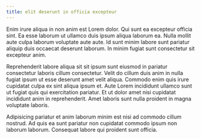 ```yaml
---
title: elit deserunt in officia excepteur
---
```


Enim irure aliqua in non anim est Lorem dolor. Qui sunt ea excepteur officia sint. Ea esse laborum ut ullamco duis ipsum aliqua laborum ea. Nulla mollit aute culpa laborum voluptate aute aute. Id sunt minim labore sunt pariatur aliquip duis occaecat deserunt laborum. In minim fugiat sunt consectetur sit excepteur anim.

Reprehenderit labore aliqua sit sit ipsum sunt eiusmod in pariatur consectetur laboris cillum consectetur. Velit do cillum duis anim in nulla fugiat ipsum ut esse deserunt amet velit aliqua. Commodo enim quis irure cupidatat culpa ex sint aliqua ipsum et. Aute Lorem incididunt ullamco sunt ut fugiat quis qui exercitation pariatur. Et ut dolor amet nisi cupidatat incididunt anim in reprehenderit. Amet laboris sunt nulla proident in magna voluptate laboris.

Adipisicing pariatur et anim laborum minim est nisi ad commodo cillum nostrud. Ad quis ea sunt pariatur non cupidatat commodo ipsum non laborum laborum. Consequat labore qui proident sunt officia.